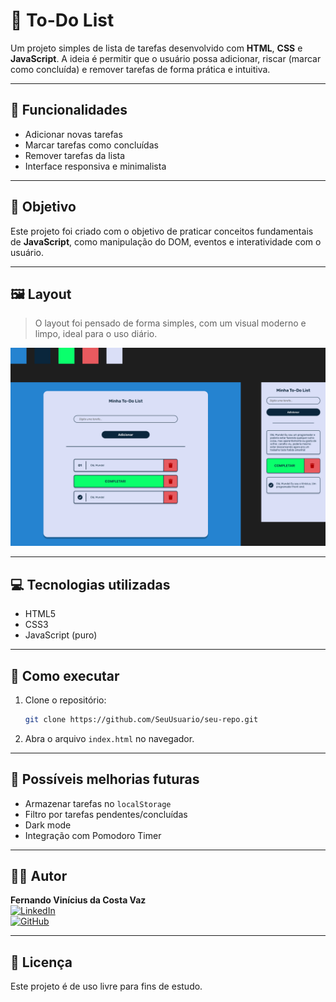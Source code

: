 
# 📝 To-Do List

Um projeto simples de lista de tarefas desenvolvido com **HTML**, **CSS** e **JavaScript**. A ideia é permitir que o usuário possa adicionar, riscar (marcar como concluída) e remover tarefas de forma prática e intuitiva.

---

## 🚀 Funcionalidades

- Adicionar novas tarefas
- Marcar tarefas como concluídas
- Remover tarefas da lista
- Interface responsiva e minimalista

---

## 🎯 Objetivo

Este projeto foi criado com o objetivo de praticar conceitos fundamentais de **JavaScript**, como manipulação do DOM, eventos e interatividade com o usuário.

---

## 🖼️ Layout

> O layout foi pensado de forma simples, com um visual moderno e limpo, ideal para o uso diário.

![Preview do projeto](./assets/preview.png)

---

## 💻 Tecnologias utilizadas

- HTML5
- CSS3
- JavaScript (puro)

---

## 📂 Como executar

1. Clone o repositório:
   ```bash
   git clone https://github.com/SeuUsuario/seu-repo.git
   ```
2. Abra o arquivo `index.html` no navegador.

---

## 📌 Possíveis melhorias futuras

- Armazenar tarefas no `localStorage`
- Filtro por tarefas pendentes/concluídas
- Dark mode
- Integração com Pomodoro Timer

---

## 👨‍💻 Autor

**Fernando Vinícius da Costa Vaz**  
[![LinkedIn](https://img.shields.io/badge/LinkedIn-fernando--vinicius-blue?logo=linkedin)](https://www.linkedin.com/in/FerVini/)  
[![GitHub](https://img.shields.io/badge/GitHub-FerVini-black?logo=github)](https://github.com/FerVini)

---

## 📝 Licença

Este projeto é de uso livre para fins de estudo.
